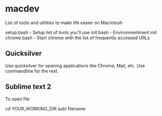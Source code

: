 # macdev

List of tools and utilities to make life easier on Macintosh

setup.bash - Setup list of tools you'll use
init.bash - Environmentment init
chrome.bash - Start chrome with the list of frequently accessed URLs

## Quicksilver

Use quicksilver for opening applications like Chrome, Mail, etc. Use commandline for the rest.

## Sublime text 2

To open file

cd YOUR_WORKING_DIR
subl filename
